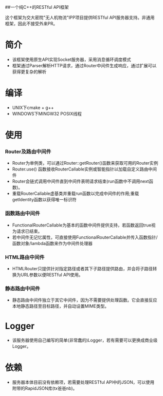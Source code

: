 ##一个纯C++的RESTful API框架

这个框架为交大密院"无人机物流"IPP项目提供RESTful API服务器支持。非通用框架，因此不接受外来PR。

# 简介

* 该框架使用原生API实现Socket服务器，采用消息循环调度模式
* 框架通过Parser解析HTTP请求，通过Router中间件生成响应，通过扩展可以获得更复杂的解析

# 编译

* UNIX下cmake + g++
* WINDOWS下MINGW32 POSIX线程

# 使用

### Router及路由中间件

* Router为单例类，可以通过Router::getRouter()函数来获取可用的Router实例
* Router.use() 函数接收RouterCallable实例或智能指针以加载自定义路由中间件
* Router会链式调用中间件直到中间件表明请求结束(run函数中不调用next函数)。
* 重载RouterCallable虚基类并重载run函数以完成中间件的作用;重载getIdentity函数以获得唯一标识符

### 函数路由中间件

* FunctionalRouterCallable为基本的函数中间件提供支持，若函数返回true视为请求已结束。
* 若中间件无记忆属性，可直接使用FunctionalRouterCallable并传入函数指针/函数对象/lambda函数来作为中间件处理器

### HTML路由中间件

* HTMLRouter只提供针对指定路径或者其下子路径提供路由，并会将子路径转换为URL参数以便RESTful API使用。

### 静态路由中间件

* 静态路由中间件独立于其它中间件，因为不需要提供处理函数。它会直接反应本地静态路径至目标路径，并自动设置MIME类型。

# Logger

* 该服务器使用自己编写的简单(非常蠢的)Logger，若有需要可以更换成商业级Logger。

# 依赖

* 服务器本体目前没有依赖项，若需要处理RESTful API中的JSON，可以使用附带的RapidJSON库(tx爸爸nb)。